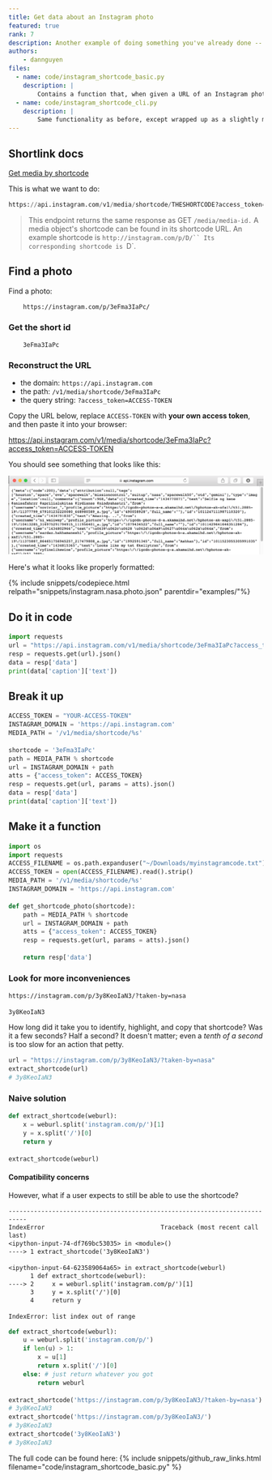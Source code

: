 ```yaml
---
title: Get data about an Instagram photo
featured: true
rank: 7
description: Another example of doing something you've already done -- finding the information about a photo -- but doing it via API
authors:
    - dannguyen
files:
  - name: code/instagram_shortcode_basic.py
    description: |
        Contains a function that, when given a URL of an Instagram photo, returns its data as JSON from Instagram's API.
  - name: code/instagram_shortcode_cli.py
    description: |
        Same functionality as before, except wrapped up as a slightly more convenient command-line script.
---
```


## Shortlink docs



[Get media by shortcode](https://instagram.com/developer/endpoints/media/#get_media_by_shortcode)

This is what we want to do:

~~~py
https://api.instagram.com/v1/media/shortcode/THESHORTCODE?access_token=ACCESS-TOKEN
~~~

> This endpoint returns the same response as GET `/media/media-id.`
> A media object's shortcode can be found in its shortcode URL.
> An example shortcode is `http://instagram.com/p/D/``
> Its corresponding shortcode is `D`.

## Find a photo

Find a photo:

        https://instagram.com/p/3eFma3IaPc/


### Get the short id

        3eFma3IaPc


### Reconstruct the URL

- the domain: `https://api.instagram.com`
- the path: `/v1/media/shortcode/3eFma3IaPc`
- the query string: `?access_token=ACCESS-TOKEN`

Copy the URL below, replace `ACCESS-TOKEN` with __your own access token__, and then paste it into your browser:

https://api.instagram.com/v1/media/shortcode/3eFma3IaPc?access_token=ACCESS-TOKEN


You should see something that looks like this:

![image](/files/images/nasainstagrambrowser.png)

Here's what it looks like properly formatted:

{% include snippets/codepiece.html relpath="snippets/instagram.nasa.photo.json" parentdir="examples/"%}


## Do it in code

~~~python
import requests
url = "https://api.instagram.com/v1/media/shortcode/3eFma3IaPc?access_token=ACCESS-TOKEN"
resp = requests.get(url).json()
data = resp['data']
print(data['caption']['text'])
~~~


## Break it up

~~~py
ACCESS_TOKEN = "YOUR-ACCESS-TOKEN"
INSTAGRAM_DOMAIN = 'https://api.instagram.com'
MEDIA_PATH = '/v1/media/shortcode/%s'

shortcode = '3eFma3IaPc'
path = MEDIA_PATH % shortcode
url = INSTAGRAM_DOMAIN + path
atts = {"access_token": ACCESS_TOKEN}
resp = requests.get(url, params = atts).json()
data = resp['data']
print(data['caption']['text'])
~~~





## Make it a function


~~~py
import os
import requests
ACCESS_FILENAME = os.path.expanduser("~/Downloads/myinstagramcode.txt")
ACCESS_TOKEN = open(ACCESS_FILENAME).read().strip()
MEDIA_PATH = '/v1/media/shortcode/%s'
INSTAGRAM_DOMAIN = 'https://api.instagram.com'

def get_shortcode_photo(shortcode):
    path = MEDIA_PATH % shortcode
    url = INSTAGRAM_DOMAIN + path
    atts = {"access_token": ACCESS_TOKEN}
    resp = requests.get(url, params = atts).json()
    
    return resp['data']
~~~


### Look for more inconveniences

    https://instagram.com/p/3y8KeoIaN3/?taken-by=nasa

    3y8KeoIaN3

How long did it take you to identify, highlight, and copy that shortcode? Was it a few seconds? Half a second? It doesn't matter; even a _tenth of a second_ is too slow for an action that petty.

~~~py
url = "https://instagram.com/p/3y8KeoIaN3/?taken-by=nasa"
extract_shortcode(url)
# 3y8KeoIaN3
~~~


### Naive solution

~~~py
def extract_shortcode(weburl):
    x = weburl.split('instagram.com/p/')[1]
    y = x.split('/')[0]
    return y

extract_shortcode(weburl)
~~~


#### Compatibility concerns

However, what if a user expects to still be able to use the shortcode?

~~~
---------------------------------------------------------------------------
IndexError                                Traceback (most recent call last)
<ipython-input-74-df769bc53035> in <module>()
----> 1 extract_shortcode('3y8KeoIaN3')

<ipython-input-64-623589064a65> in extract_shortcode(weburl)
      1 def extract_shortcode(weburl):
----> 2     x = weburl.split('instagram.com/p/')[1]
      3     y = x.split('/')[0]
      4     return y

IndexError: list index out of range
~~~


~~~py
def extract_shortcode(weburl):
    u = weburl.split('instagram.com/p/')
    if len(u) > 1:
        x = u[1]
        return x.split('/')[0]
    else: # just return whatever you got
        return weburl

extract_shortcode('https://instagram.com/p/3y8KeoIaN3/?taken-by=nasa')
# 3y8KeoIaN3
extract_shortcode('https://instagram.com/p/3y8KeoIaN3/')
# 3y8KeoIaN3
extract_shortcode('3y8KeoIaN3')
# 3y8KeoIaN3
~~~


The full code can be found here: {% include snippets/github_raw_links.html filename="code/instagram_shortcode_basic.py" %}
